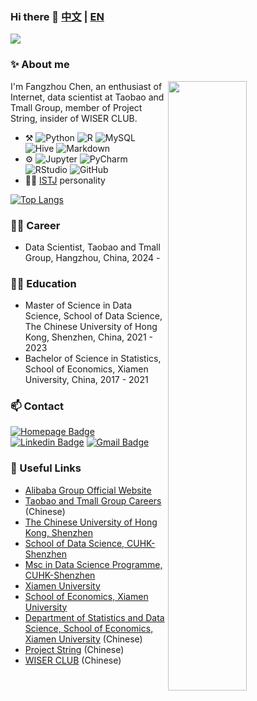 ### Hi there 👋 [中文](https://github.com/rogerchenfz/rogerchenfz/blob/main/README.md) | [EN](https://github.com/rogerchenfz/rogerchenfz/blob/main/README-EN.md)

![](https://visitor-badge.laobi.icu/badge?page_id=rogerchenfz.visitor-badge)

### ✨ About me

[<img align="right" width="50%" src="https://github-readme-stats.vercel.app/api?username=rogerchenfz&include_all_commits=true&count_private=true&show_icons=true">](https://github.com/anuraghazra/github-readme-stats)

I'm Fangzhou Chen, an enthusiast of Internet, data scientist at Taobao and Tmall Group, member of Project String, insider of WISER CLUB.

-   :hammer_and_pick:
    ![Python](https://img.shields.io/badge/-Python-lightgrey?style=plastic&logo=python)
    ![R](https://img.shields.io/badge/-R-grey?style=plastic&logo=r)
    ![MySQL](https://img.shields.io/badge/-MySQL-white?style=plastic&logo=mysql)
    ![Hive](https://img.shields.io/badge/-Hive-grey?style=plastic&logo=hive)
    ![Markdown](https://img.shields.io/badge/-Markdown-black?style=plastic&logo=markdown)
-   ⚙️
    ![Jupyter](https://img.shields.io/badge/-Jupyter-lightblue?style=plastic&logo=jupyter)
    ![PyCharm](https://img.shields.io/badge/-PyCharm-grey?style=plastic&logo=pycharm)
    ![RStudio](https://img.shields.io/badge/-RStudio-white?style=plastic&logo=rstudio)
    ![GitHub](https://img.shields.io/badge/-GitHub-181717?style=plastic&logo=github)
-   :man_scientist: [ISTJ](https://www.16personalities.com/istj-personality) personality
  
<!--
[![Fangzhou Chen's GitHub stats](https://github-readme-stats.vercel.app/api?username=rogerchenfz&include_all_commits=true&count_private=true&show_icons=true)](https://github.com/anuraghazra/github-readme-stats)
-->

[![Top Langs](https://github-readme-stats.vercel.app/api/top-langs/?username=rogerchenfz&layout=compact)](https://github.com/anuraghazra/github-readme-stats)

### 👨‍💻 Career
- Data Scientist, Taobao and Tmall Group, Hangzhou, China, 2024 -

### 👨‍🎓 Education
  - Master of Science in Data Science, School of Data Science, The Chinese University of Hong Kong, Shenzhen, China, 2021 - 2023
  - Bachelor of Science in Statistics, School of Economics, Xiamen University, China, 2017 - 2021

### 📫 Contact

[![Homepage Badge](https://img.shields.io/badge/-Homepage-blue?style=plastic&link=https://rogerchenfz.github.io/)](https://rogerchenfz.github.io/)
[![Linkedin Badge](https://img.shields.io/badge/-rogerchenfz-blue?style=plastic&logo=Linkedin&logoColor=white&link=https://www.linkedin.com/in/rogerchenfz/)](https://www.linkedin.com/in/rogerchenfz/)
[![Gmail Badge](https://img.shields.io/badge/-fangzhouchen@link.cuhk.edu.cn-c14438?style=plastic&logo=Gmail&logoColor=white&link=mailto:fangzhouchen@link.cuhk.edu.cn)](mailto:fangzhouchen@link.cuhk.edu.cn)

### 🔗 Useful Links
- [Alibaba Group Official Website](https://www.alibabagroup.com/en-US)
- [Taobao and Tmall Group Careers](https://talent.taotian.com/) (Chinese)
- [The Chinese University of Hong Kong, Shenzhen](https://www.cuhk.edu.cn/en)
- [School of Data Science, CUHK-Shenzhen](https://sds.cuhk.edu.cn/en)
- [Msc in Data Science Programme, CUHK-Shenzhen](https://mscds.cuhk.edu.cn/en/)
- [Xiamen University](https://en.xmu.edu.cn/)
- [School of Economics, Xiamen University](https://se.xmu.edu.cn/english/)
- [Department of Statistics and Data Science, School of Economics, Xiamen University](https://stats.xmu.edu.cn/) (Chinese)
- [Project String](https://une7n7jjfj.feishu.cn/docx/HW67dp35QoPmPixSouOcYizHnFh) (Chinese)
- [WISER CLUB](https://mp.weixin.qq.com/s/6fXVJnnGLaQQDJ12q0dhUQ) (Chinese)

<!--
**rogerchenfz/rogerchenfz** is a ✨ _special_ ✨ repository because its `README.md` (this file) appears on your GitHub profile.

Here are some ideas to get you started:

- 🔭 I’m currently working on ...
- 🌱 I’m currently learning ...
- 👯 I’m looking to collaborate on ...
- 🤔 I’m looking for help with ...
- 💬 Ask me about ...
- 📫 How to reach me: ...
- 😄 Pronouns: ...
- ⚡ Fun fact: ...
-->
